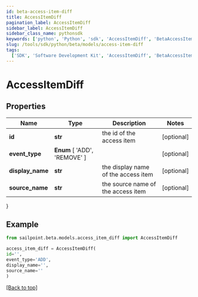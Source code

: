 ```yaml
---
id: beta-access-item-diff
title: AccessItemDiff
pagination_label: AccessItemDiff
sidebar_label: AccessItemDiff
sidebar_class_name: pythonsdk
keywords: ['python', 'Python', 'sdk', 'AccessItemDiff', 'BetaAccessItemDiff']
slug: /tools/sdk/python/beta/models/access-item-diff
tags:
  ['SDK', 'Software Development Kit', 'AccessItemDiff', 'BetaAccessItemDiff']
---
```


# AccessItemDiff

## Properties

| Name | Type | Description | Notes |
| --- | --- | --- | --- |
| **id** | **str** | the id of the access item | [optional] |
| **event_type** | **Enum** [ 'ADD', 'REMOVE' ] |  | [optional] |
| **display_name** | **str** | the display name of the access item | [optional] |
| **source_name** | **str** | the source name of the access item | [optional] |

}

## Example

```python
from sailpoint.beta.models.access_item_diff import AccessItemDiff

access_item_diff = AccessItemDiff(
id='',
event_type='ADD',
display_name='',
source_name=''
)

```

[[Back to top]](#)
